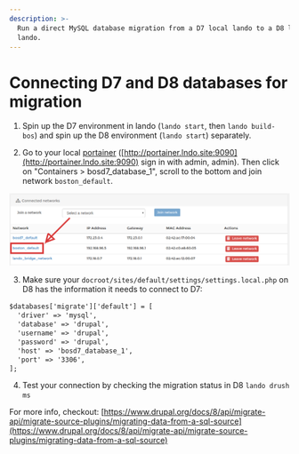 ```yaml
---
description: >-
  Run a direct MySQL database migration from a D7 local lando to a D8 local
  lando.
---
```


# Connecting D7 and D8 databases for migration

1. Spin up the D7 environment in lando \(`lando start`, then `lando build-bos`\) and spin up the D8 environment \(`lando start`\) separately. 

2. Go to your local [portainer](https://www.portainer.io/) \([http://portainer.lndo.site:9090](http://portainer.lndo.site:9090) sign in with admin, admin\). Then click on "Containers &gt; bosd7\_database\_1", scroll to the bottom and join network `boston_default`. 

![](../../.gitbook/assets/join.png)

3. Make sure your `docroot/sites/default/settings/settings.local.php` on D8 has the information it needs to connect to D7:

```text
$databases['migrate']['default'] = [
  'driver' => 'mysql',
  'database' => 'drupal',
  'username' => 'drupal',
  'password' => 'drupal',
  'host' => 'bosd7_database_1',
  'port' => '3306',
];
```

4. Test your connection by checking the migration status in D8 `lando drush ms`

For more info, checkout: [https://www.drupal.org/docs/8/api/migrate-api/migrate-source-plugins/migrating-data-from-a-sql-source](https://www.drupal.org/docs/8/api/migrate-api/migrate-source-plugins/migrating-data-from-a-sql-source)

